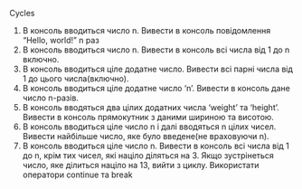 Cycles
1)	В консоль вводиться число n. Вивести в консоль повідомлення “Hello, world!” n раз
2)	В консоль вводиться число n. Вивести в консоль всі числа від 1 до n включно.
3)	В консоль вводиться ціле додатне число. Вивести всі парні числа від 1 до цього числа(включно).
4)	В консоль вводиться ціле додатне число ‘n’. Вивести в консоль дане число n-разів.
5)	В консоль вводяться два цілих додатних числа ‘weight’ та ‘height’. Вивести в консоль прямокутник з даними шириною та висотою.
6)	В консоль вводиться ціле число n і далі вводяться n цілих чисел. Вивести найбільше число, яке було введене(не враховуючи n).
7)	В консоль вводиться ціле число n. Вивести в консоль всі числа від 1 до n, крім тих чисел, які націло діляться на 3. 
Якщо зустрінеться число, яке ділиться націло на 13, вийти з циклу. Використати оператори continue та break
